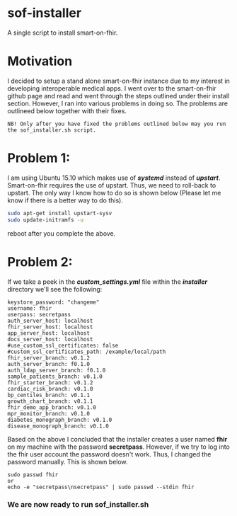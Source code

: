 # sof-installer
A single script to install smart-on-fhir.

# Motivation
I decided to setup a stand alone smart-on-fhir instance due to my interest in developing interoperable medical apps. I went over to the smart-on-fhir github page and read and went through the steps outlined under their install section. However, I ran into various problems in doing so. The problems are outlineed below together with their fixes.

```
NB! Only after you have fixed the problems outlined below may you run the sof_installer.sh script.
```

# Problem 1:
I am using Ubuntu 15.10 which makes use of **_systemd_** instead of **_upstart_**. Smart-on-fhir requires the use of upstart. Thus, we need to roll-back to upstart. The only way I know how to do so is shown below (Please let me know if there is a better way to do this).
```bash
sudo apt-get install upstart-sysv
sudo update-initramfs -u
```
reboot after you complete the above.

# Problem 2:
If we take a peek in the **_custom_settings.yml_** file within the **_installer_** directory we'll see the following:
```
keystore_password: "changeme"
username: fhir
userpass: secretpass
auth_server_host: localhost
fhir_server_host: localhost
app_server_host: localhost
docs_server_host: localhost
#use_custom_ssl_certificates: false
#custom_ssl_certificates_path: /example/local/path
fhir_server_branch: v0.1.2
auth_server_branch: f0.1.0
auth_ldap_server_branch: f0.1.0
sample_patients_branch: v0.1.0
fhir_starter_branch: v0.1.2
cardiac_risk_branch: v0.1.0
bp_centiles_branch: v0.1.1
growth_chart_branch: v0.1.1
fhir_demo_app_branch: v0.1.0
mpr_monitor_branch: v0.1.0
diabetes_monograph_branch: v0.1.0
disease_monograph_branch: v0.1.0
```
Based on the above I concluded that the installer creates a user named __fhir__ on my machine with the password __secretpass__. However, if we try to log into the fhir user account the password doesn't work. Thus, I changed the password manually. This is shown below.

```
sudo passwd fhir
or
echo -e "secretpass\nsecretpass" | sudo passwd --stdin fhir
```

### We are now ready to run sof_installer.sh
